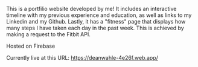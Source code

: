 This is a portfilio website developed by me! It includes an interactive timeline with my previous experience and education, as well as links to my Linkedin and my Github. Lastly, it has a "fitness" page that displays how many steps I have taken each day in the past week. This is achieved by making a request to the Fitbit API. 

Hosted on Firebase

Currently live at this URL: https://deanwahle-4e26f.web.app/
